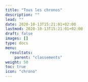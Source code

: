 ```yaml
---
title: "Tous les chronos"
description: ""
lead: ""
date: 2020-10-13T15:21:01+02:00
lastmod: 2020-10-13T15:21:01+02:00
draft: false
images: []
type: docs
menu:
  resultats:
    parent: "classements"
weight: 50
toc: true
icon: "chrono"
---
```


<!-- Flag icons -->
<link href="https://cdnjs.cloudflare.com/ajax/libs/flag-icon-css/6.6.6/css/flag-icons.min.css" rel="stylesheet">
<script src="https://ajax.googleapis.com/ajax/libs/jquery/3.5.1/jquery.min.js"></script>
<script src="https://cdnjs.cloudflare.com/ajax/libs/jquery-csv/1.0.11/jquery.csv.min.js"></script>
<style>
    .pagination {
        margin-top: 10px;
    }
</style>

<div class="container">
    <div class="table-responsive">
        <table class="table table-striped" id="dataTable"></table>
    </div>
    <div class="text-center">
        <div class="pagination"></div>
    </div>
</div>

<script>
    const ITEMS_PER_PAGE = 10;

    $(document).ready(function() {
        $.ajax({
            url: "/data/resultat.csv",
            dataType: "text",
            success: function(data) {
                var csvData = $.csv.toArrays(data);
                var html = '<thead><tr>';
                for (let j = 0; j < csvData[0].length; j++) {
                    html += '<th>' + csvData[0][j] + '</th>';
                }
                html += '</tr></thead><tbody>';
                for (let i = 1; i < csvData.length; i++) {
                    html += '<tr>';
                    for (let j = 0; j < csvData[i].length; j++) {
                        html += '<td>' + csvData[i][j] + '</td>';
                    }
                    html += '</tr>';
                }
                html += '</tbody>';
                $('#dataTable').append(html);
                createPagination(csvData.length);
            }
        });
    });

    function createPagination(rows) {
        let pages = Math.ceil(rows / ITEMS_PER_PAGE);
        for (let i = 1; i <= pages; i++) {
            $('.pagination').append('<span class="page-num">' + i + '</span>');
        }
        $('.page-num').on('click', function() {
            let pageNum = $(this).text();
            let start = (pageNum - 1) * ITEMS_PER_PAGE;
            let end = start + ITEMS_PER_PAGE;
            $('tbody tr').hide();
            $('tbody tr').slice(start, end).show();
        });
        $('.page-num').first().click();
    }
</script>

<script src="https://unpkg.com/bootstrap-table@1.20.1/dist/bootstrap-table.min.js"></script>
